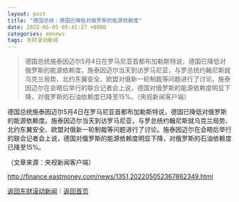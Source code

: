 ```yaml
---
layout: post
title: "德国总统：德国已降低对俄罗斯的能源依赖度"
date: 2022-05-05 05:41:27 +0800
categories: emnews
tags: 东财滚动新闻
---
```

> 德国总统施泰因迈尔5月4日在罗马尼亚首都布加勒斯特说，德国已降低对俄罗斯的能源依赖度。施泰因迈尔当天到访罗马尼亚，与罗总统约翰尼斯就乌克兰局势、北约东翼安全、欧盟对俄新一轮制裁等问题进行了讨论。施泰因迈尔在会晤后举行的联合记者会上说，德国对俄罗斯的能源依赖度明显下降，对俄罗斯的石油依赖度已降至15%。（央视新闻客户端）

<p>德国总统施泰因迈尔5月4日在罗马尼亚首都布加勒斯特说，德国已降低对俄罗斯的能源依赖度。施泰因迈尔当天到访罗马尼亚，与罗总统约翰尼斯就乌克兰局势、北约东翼安全、欧盟对俄新一轮制裁等问题进行了讨论。施泰因迈尔在会晤后举行的联合记者会上说，德国对俄罗斯的能源依赖度明显下降，对俄罗斯的石油依赖度已降至15%。</p><p class="em_media">（文章来源：央视新闻客户端）</p>

<http://finance.eastmoney.com/news/1351,202205052367862349.html>

[返回东财滚动新闻](//finews.withounder.com/emnews/)｜[返回首页](//finews.withounder.com/)